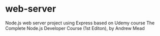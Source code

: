# web-server
Node.js web server project using Express based on Udemy course The Complete Node.js Developer Course (1st Editon), by Andrew Mead
